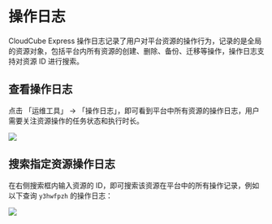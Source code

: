 ---
---

# 操作日志

CloudCube Express 操作日志记录了用户对平台资源的操作行为，记录的是全局的资源对象，包括平台内所有资源的创建、删除、备份、迁移等操作，操作日志支持对资源 ID 进行搜索。

## 查看操作日志

点击 「运维工具」 → 「操作日志」，即可看到平台中所有资源的操作日志，用户需要关注资源操作的任务状态和执行时长。

![](https://pek3b.qingstor.com/kubesphere-docs/png/20190415173143.png)

## 搜索指定资源操作日志

在右侧搜索框内输入资源的 ID，即可搜索该资源在平台中的所有操作记录，例如以下查询 `y3hwfpzh` 的操作日志：

![](https://pek3b.qingstor.com/kubesphere-docs/png/20190415174344.png)

